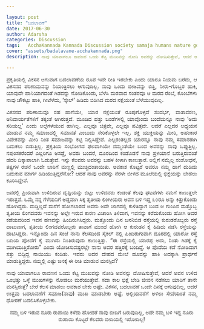 ```yaml
---

layout: post
title: "ಬದಲಾವಣೆ"
date: 2017-06-30
author: Adarsha
categories: Discussion
tags:	AcchaKannada Kannada Discussion society samaja humans nature god transgender napumsakara Karnataka
cover: "assets/badalavane-acchakannada.png"
description: ನಾವು ಯಾವಾಗಲೂ ರಾವಣನ ಒಂದು ಕೆಟ್ಟ ಮುಖವನ್ನು ನೋಡಿ ಅವನನ್ನು ದೋಷಿಸುತ್ತೇವೆ, ಆದರೆ ಅವನ ಉಳಿದ ಒಂಭತ್ತು ಒಳ್ಳೆ ಮುಖಗಳನ್ನು ನೋಡಲು ಮರೆಯುತ್ತೇವೆ.

---
```


<p align ="justify">ಪ್ರಕೃತಿಯಲ್ಲಿ ವಿಕಸನ ಆಗುವಾಗ ಬದಲಾವಣೆಯ ರೂಪ ಇದೇ ರೀತಿ ಇರಬೇಕು ಎಂದು ಯಾರೂ ನಿಯಮ ಬರೆದು, ಆ ವಿಕಸನದ ಪರಿಣಾಮವನ್ನು ನಿಯಂತ್ರಿಸಲು ಆಗುವುದಿಲ್ಲ. ನಾವು ಒಂದು ಬೀಜವನ್ನು ಬಿತ್ತಿ, ನೀರು-ಗೊಬ್ಬರ ಹಾಕಿ, ಯಾವುದೇ ಹಾನಿಯಾಗದಂತೆ ಗಿಡವನ್ನು ನೋಡಿಕೊಂಡು, ಬೆಳೆಸಿ ಮರವಾದ ನಂತರವೂ ಆ ಮರದ ರೆಂಬೆ, ಕೊಂಬೆಗಳು ನಾವು ಚೌಕಟ್ಟು ಹಾಕಿ, ಗೀಟೆಳೆದು, ‘ಸ್ಕೇಲ್’ ಹಿಡಿದು ಬಿಡಿಸಿದ ಮರದ ನಕ್ಷೆಯಂತೆ ಬೆಳೆಯುವುದಿಲ್ಲ.</p><!--more-->

<p align ="justify">ವಿಕಸನದ ಪರಿಣಾಮವೂ ಸಹ ಹಾಗೆಯೇ, ಯಾರ ನಕ್ಷೆಯಂತೆ ರೂಪುಗೊಳ್ಳದೆ ಸಂದರ್ಭ, ವಾತಾವರಣ, ಅನಿವಾರ್ಯತೆಗಳಿಗೆ ತಕ್ಕಂತೆ ಆಗಿರುತ್ತದೆ. ಮೂಡಿದ ಹತ್ತು ಬಂಡೆಗಳಲ್ಲಿ ಯಾವೊಂದು ಬಂದೆಯನ್ನೂ ನಾವು ‘ಅದು ಸರಿಯಲ್ಲ’ ಎಂದು ಅಲ್ಲೆಗಳೆಯುವ ಹಾಗಿಲ್ಲ. ಎಲ್ಲವೂ ಚಿತ್ರವೇ, ಎಲ್ಲವೂ ಪವಿತ್ರವೇ. ಆದರೆ ಎಲ್ಲದರ ಅಧ್ಯಯನ ಮಾಡುವ ನಮ್ಮ ಸಮಾಜದಲ್ಲ್ಲಿ ಸಮಾನತೆ ಎಂಬುದು ಸೇರಿಕೊಳ್ಳಲೇ ಇಲ್ಲ. ಶಕ್ತಿ ಯುಕ್ತಿಯನ್ನು ಮೀರಿ, ಅಹಂಕಾರ ವಿವೇಕವನ್ನು ಮೀರಿ ನಿಂತ ಸಮಾಜವನ್ನು ಕಟ್ಟಿ ನಿಲ್ಲಿಸಿದ್ದೇವೆ. ಎಲ್ಲರಂತಲ್ಲದ ಯಾರನ್ನೂ ನಾವು ನಮ್ಮ ಸಮಾನರಾಗಿ ಬದುಕಲು ಬಿಡುತ್ತಿಲ್ಲ. ಪ್ರಕೃತಿಯ ಸಂಭೋಗದ ಫಲವಾಗಿಯೇ ನಮ್ಮಂತೆಯೇ ಬಂದ ಅವರನ್ನು ನಾವು ಒಪ್ಪುತ್ತಿಲ್ಲ. ನಪುಂಸಕರೆಂದರೆ ಎಲ್ಲರಿಗೂ ಅಸಡ್ಡೆ, ಅವರು ಬಂದರೆ, ದೂರದಿಂದ ಕಂಡೊಡನೆ ನಾವು ಪ್ರಳಯಾನೆ ಬರುತ್ತಿರುವಂತೆ ಹೆದರಿ ದಿಕ್ಕಾಪಾಲಾಗಿ ಓಡುತ್ತೇವೆ. ಇನ್ನು ಕೆಲವರು ಅವರನ್ನು ಬಹಳ ಕೀಳಾಗಿ ಕಾಣುತ್ತಾರೆ. ಅಲ್ಲಿಗೆ ನಮ್ಮೆಲ್ಲ ಸಂಶೋಧನೆ, ತತ್ವಗಳ ರಚನೆ ಒಂದೇ ಬಾರಿಗೆ ಮಣ್ಣಲ್ಲಿ ಮುಚ್ಚಿದಂತಾಯಿತು. ಅವಕಾಶ ಕೊಟ್ಟರೆ ಅವರೂ ನಮ್ಮ ಹಾಗೆ ದುಡಿದು ಬದುಕುವ ಮಾರ್ಗ ಹಿಡಿಯುತ್ತಿದ್ದರೆನೋ? ಆದರೆ ನಾವು ಅವರನ್ನು ನೆರಳೇ ಬೀಳದ ಮೂಲೆಯಲ್ಲಿ ಭಿಕ್ಷೆಯನ್ನು ಬೇಡಲು ಕೂರಿಸಿದ್ದೇವೆ.</p>

<p align ="justify">ಜನರಲ್ಲಿ ಪ್ರಿಯವಾಗಿ ಉಳಿದಿರುವ ದೃಷ್ಟಿಯನ್ನು ಬಿಟ್ಟು ಉಳಿದವರು ಕಂಡಂತೆ ಕೆಲವು ಘಟನೆಗಳು ನಮಗೆ ಕಾಣುತ್ತಲೇ ಇರುತ್ತವೆ. ಒಮ್ಮೆ ನನ್ನ ಗೆಳೆಯನಿಗೆ ಅಡ್ಡವಾಗಿ ಸಿಕ್ಕ ತೃತೀಯ ಲಿಂಗೀಯರು ಅವನ ಬಳಿ ಇದ್ದ ೩೦ರೂ ಅನ್ನು ಕಿತ್ತುಕೊಂಡು ಹೋಗಿದ್ದರು. ದುಡ್ಡಿಲ್ಲದೆ ಮನೆಗೆ ಹೋಗಲಾರದೆ ಅವನು ಅದೇ ಜಾಗದಲ್ಲಿ ಕುಳಿತಿದ್ದಾಗ ಬಂದ ಆ ಗುಂಪಿನ ಮತ್ತೊಬ್ಬ ತೃತೀಯ ಲಿಂಗದವರು ಇವನನ್ನು ಅಲ್ಲೇ ಇರುವ ಕಾರಣ ವಿಚಾರಿಸಿ ತಿಳಿದಾಗ, ಇವನನ್ನು ಕರೆದುಕೊಂಡು ಹೋಗಿ ಅವರ ಕಡೆಯವರಿಂದ ಇವನ ಹಣವನ್ನು ಹಿಂದಿರುಗಿಸಿದ್ದರು. ಮತ್ತೊಂದು ದಿನ ಜನನಿಬಿಡ ರಸ್ತೆಯಲ್ಲಿ ಕುರುಡರೊಬ್ಬರು ರಸ್ತೆ ದಾಟುವಾಗ, ತೃತೀಯ ಲಿಂಗದವರೊಬ್ಬರು ತಾವಾಗೆ ಮುಂದೆ ಹೋಗಿ ಆ ಕುರುಡನ ಕೈ ಹಿಡಿದು ನಡೆಸಿ ರಸ್ತೆಯನ್ನು ದಾಟಿಸಿದ್ದರು. ಇನ್ನೊಂದು ದಿನ ಸಂಜೆ ನಾನು ಕೆಲಸದಿಂದ ಸೈಕಲ್ ನಲ್ಲಿ ಹಿಂದಿರುಗುವಾಗ ದೂರದಲ್ಲಿ ಯಾರೋ ರಸ್ತೆ ಬದಿಯ ಪೋದೆಗೆ ಕೈ ಮುಗಿದು ನಿಂತಿರುವುದು ಕಾಣುತ್ತಿತ್ತು. “ಈ ರಸ್ತೆಯಲ್ಲಿ ಯಾರಪ್ಪ ಅದು, ನಿಂತು ಗಿಡಕ್ಕೆ ಕೈ ಮುಗಿಯುತ್ತಿರೋರು” ಎಂದು ಯೋಚಿಸುವಷ್ಟರಲ್ಲೇ ನಾನು ಅವರ ಹತ್ತಿರಕ್ಕೆ ಬಂದಿದ್ದೆ. ಆ ಪೊದೆಯ ಕಡೆ ನೋಡಿದಾಗ ಸತ್ತು ಬಿದ್ದಿದ್ದ ನಾಯಿಯು ಕಂಡಿತು. ಇವರು ಅದರ ದೇಹದ ಮೇಲೆ ಹೂವನ್ನು ಹಾಕಿ ಅದಕ್ಕಾಗಿ ಪ್ರಾರ್ಥನೆ ಮಾಡುತ್ತಿದ್ದರು. ನಮ್ಮಲ್ಲಿ ಎಷ್ಟು ಜನಕ್ಕೆ ಈ ರೀತಿ ಮಾಡುವ ಮನಸ್ಸಿದೆ?</p>

<p align ="justify">ನಾವು ಯಾವಾಗಲೂ ರಾವಣನ ಒಂದು ಕೆಟ್ಟ ಮುಖವನ್ನು ನೋಡಿ ಅವನನ್ನು ದೋಷಿಸುತ್ತೇವೆ, ಆದರೆ ಅವನ ಉಳಿದ ಒಂಭತ್ತು ಒಳ್ಳೆ ಮುಖಗಳನ್ನು ನೋಡಲು ಮರೆಯುತ್ತೇವೆ. ಸದಾ ಕಾಲ ಭಿಕ್ಷೆ ಬೇಡಿ ಜೀವನ ನಡೆಸಲು ಯಾರಿಗೆ ತಾನೇ ಮನಸ್ಸಿರುತ್ತೆ? ಬೇರೆ ಕೆಲಸ ಮಾಡಲು ಅವಕಾಶ ಬೇಕು ಅಷ್ಟೇ. ವಿಕಸನ, ಬದಲಾವಣೆ ಒಂದೇ ದಿನಕ್ಕೆ ಆಗುವುದಿಲ್ಲ, ಆದರೆ ಉತ್ತಮ ಬದಲಾವಣೆಗೆ ಸಮಾಜ(ನಾವು) ಮುಖ ಮಾಡಬೇಕು ಅಷ್ಟೆ. ಅಲ್ಲಿಯವರೆಗೆ ಅಳಿಲು ಸೇವೆಯಂತೆ ನಮ್ಮ ಧೋರಣೆ ಬದಲಿಸಿಕೊಳ್ಳಬೇಕು.</p>

<p align ="center">ನಮ್ಮ ಬಳಿ ಇರುವ ನೂರು ರುಪಾಯಿ ಕಳೆದು ಹೋದರೆ ನಾವು ಬೀದಿಗೆ ಬರುವುದಿಲ್ಲ, ಅದೇ ನಮ್ಮ ಬಳಿ ಇದ್ದ ನೂರು ರುಪಾಯಿ ಕೊಟ್ಟರೆ ಕೆಲವರು ಬೀದಿಯಲ್ಲಿ ಇರೋದಿಲ್ಲ!</p>
